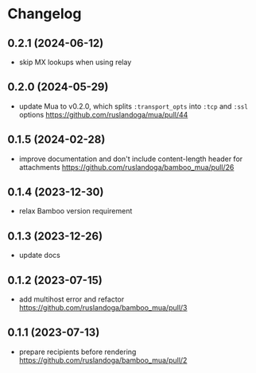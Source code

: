 # Changelog

## 0.2.1 (2024-06-12)

- skip MX lookups when using relay

## 0.2.0 (2024-05-29)

- update Mua to v0.2.0, which splits `:transport_opts` into `:tcp` and `:ssl` options https://github.com/ruslandoga/mua/pull/44

## 0.1.5 (2024-02-28)

- improve documentation and don't include content-length header for attachments https://github.com/ruslandoga/bamboo_mua/pull/26

## 0.1.4 (2023-12-30)

- relax Bamboo version requirement

## 0.1.3 (2023-12-26)

- update docs

## 0.1.2 (2023-07-15)

- add multihost error and refactor https://github.com/ruslandoga/bamboo_mua/pull/3

## 0.1.1 (2023-07-13)

- prepare recipients before rendering https://github.com/ruslandoga/bamboo_mua/pull/2

